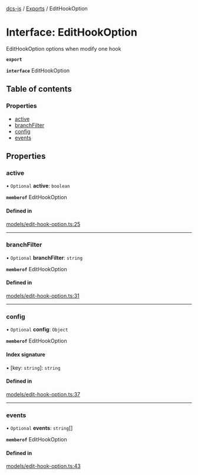 [dcs-js](../README.md) / [Exports](../modules.md) / EditHookOption

# Interface: EditHookOption

EditHookOption options when modify one hook

**`export`**

**`interface`** EditHookOption

## Table of contents

### Properties

- [active](EditHookOption.md#active)
- [branchFilter](EditHookOption.md#branchfilter)
- [config](EditHookOption.md#config)
- [events](EditHookOption.md#events)

## Properties

### <a id="active" name="active"></a> active

• `Optional` **active**: `boolean`

**`memberof`** EditHookOption

#### Defined in

[models/edit-hook-option.ts:25](https://github.com/unfoldingWord/dcs-js/blob/c677a54/models/edit-hook-option.ts#L25)

___

### <a id="branchfilter" name="branchfilter"></a> branchFilter

• `Optional` **branchFilter**: `string`

**`memberof`** EditHookOption

#### Defined in

[models/edit-hook-option.ts:31](https://github.com/unfoldingWord/dcs-js/blob/c677a54/models/edit-hook-option.ts#L31)

___

### <a id="config" name="config"></a> config

• `Optional` **config**: `Object`

**`memberof`** EditHookOption

#### Index signature

▪ [key: `string`]: `string`

#### Defined in

[models/edit-hook-option.ts:37](https://github.com/unfoldingWord/dcs-js/blob/c677a54/models/edit-hook-option.ts#L37)

___

### <a id="events" name="events"></a> events

• `Optional` **events**: `string`[]

**`memberof`** EditHookOption

#### Defined in

[models/edit-hook-option.ts:43](https://github.com/unfoldingWord/dcs-js/blob/c677a54/models/edit-hook-option.ts#L43)
